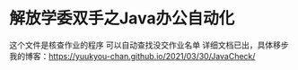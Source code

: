 # 解放学委双手之Java办公自动化
这个文件是核查作业的程序
可以自动查找没交作业名单
详细文档已出，具体移步我的博客：https://yuukyou-chan.github.io/2021/03/30/JavaCheck/

